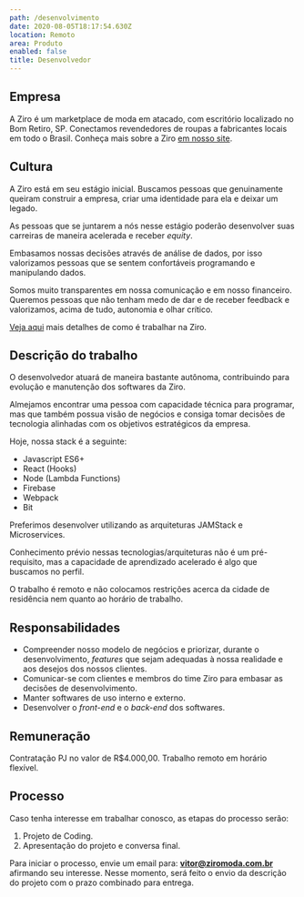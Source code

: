 ```yaml
---
path: /desenvolvimento
date: 2020-08-05T18:17:54.630Z
location: Remoto
area: Produto
enabled: false
title: Desenvolvedor
---
```

## Empresa

A Ziro é um marketplace de moda em atacado, com escritório localizado no Bom Retiro, SP. Conectamos revendedores de roupas a fabricantes locais em todo o Brasil. Conheça mais sobre a Ziro <a href='https://ziro.com.br' target='_blank'>em nosso site</a>.

## Cultura

A Ziro está em seu estágio inicial. Buscamos pessoas que genuinamente queiram construir a empresa, criar uma identidade para ela e deixar um legado.

As pessoas que se juntarem a nós nesse estágio poderão desenvolver suas carreiras de maneira acelerada e receber _equity_.

Embasamos nossas decisões através de análise de dados, por isso valorizamos pessoas que se sentem confortáveis programando e manipulando dados.

Somos muito transparentes em nossa comunicação e em nosso financeiro. Queremos pessoas que não tenham medo de dar e de receber feedback e valorizamos, acima de tudo, autonomia e olhar crítico.

<a href='https://ziro.com.br/vagas/' target='_blank'>Veja aqui</a> mais detalhes de como é trabalhar na Ziro.

## Descrição do trabalho

O desenvolvedor atuará de maneira bastante autônoma, contribuindo para evolução e manutenção dos softwares da Ziro.

Almejamos encontrar uma pessoa com capacidade técnica para programar, mas que também possua visão de negócios e consiga tomar decisões de tecnologia alinhadas com os objetivos estratégicos da empresa.

Hoje, nossa stack é a seguinte:

* Javascript ES6+
* React (Hooks)
* Node (Lambda Functions)
* Firebase
* Webpack
* Bit

Preferimos desenvolver utilizando as arquiteturas JAMStack e Microservices.

Conhecimento prévio nessas tecnologias/arquiteturas não é um pré-requisito, mas a capacidade de aprendizado acelerado é algo que buscamos no perfil.

O trabalho é remoto e não colocamos restrições acerca da cidade de residência nem quanto ao horário de trabalho.

## Responsabilidades

* Compreender nosso modelo de negócios e priorizar, durante o desenvolvimento, _features_ que sejam adequadas à nossa realidade e aos desejos dos nossos clientes.
* Comunicar-se com clientes e membros do time Ziro para embasar as decisões de desenvolvimento.
* Manter softwares de uso interno e externo.
* Desenvolver o _front-end_ e o _back-end_ dos softwares.

## Remuneração

Contratação PJ no valor de R$4.000,00. Trabalho remoto em horário flexível.


## Processo

Caso tenha interesse em trabalhar conosco, as etapas do processo serão:

1. Projeto de Coding.
2. Apresentação do projeto e conversa final.

Para iniciar o processo, envie um email para: **vitor@ziromoda.com.br** afirmando seu interesse. Nesse momento, será feito o envio da descrição do projeto com o prazo combinado para entrega.
